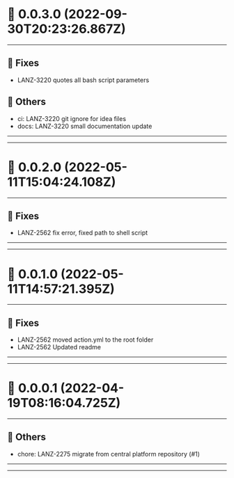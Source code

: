# :confetti_ball: 0.0.3.0 (2022-09-30T20:23:26.867Z)
- - -
## :bug: Fixes
* LANZ-3220 quotes all bash script parameters
## :newspaper: Others
* ci: LANZ-3220 git ignore for idea files
* docs: LANZ-3220 small documentation update
- - -
- - -
# :confetti_ball: 0.0.2.0 (2022-05-11T15:04:24.108Z)
- - -
## :bug: Fixes
* LANZ-2562 fix error, fixed path to shell script
- - -
- - -
# :confetti_ball: 0.0.1.0 (2022-05-11T14:57:21.395Z)
- - -
## :bug: Fixes
* LANZ-2562 moved action.yml to the root folder
* LANZ-2562 Updated readme
- - -
- - -
# :confetti_ball: 0.0.0.1 (2022-04-19T08:16:04.725Z)
- - -
## :newspaper: Others
* chore: LANZ-2275 migrate from central platform repository (#1)
- - -
- - -
